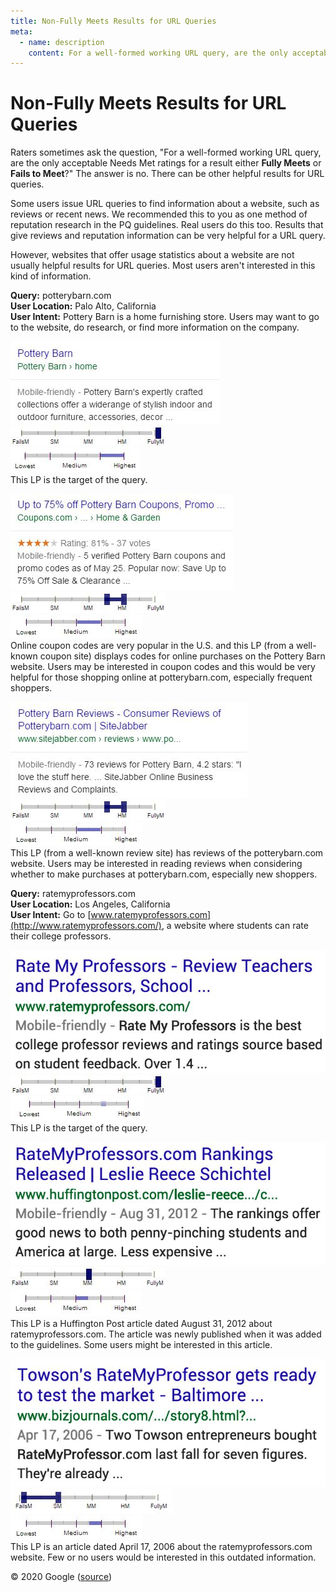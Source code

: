 ```yaml
---
title: Non-Fully Meets Results for URL Queries
meta:
  - name: description
    content: For a well-formed working URL query, are the only acceptable Needs Met ratings for a result either Fully Meets or Fails to Meet? The answer is no. There can be other helpful results for URL queries.
---
```


# Non-Fully Meets Results for URL Queries

Raters sometimes ask the question, "For a well-formed working URL query, are the only acceptable Needs Met ratings for a result either **Fully Meets** or **Fails to Meet**?" The answer is no. There can be other helpful results for URL queries.

Some users issue URL queries to find information about a website, such as reviews or recent news. We recommended this to you as one method of reputation research in the PQ guidelines. Real users do this too. Results that give reviews and reputation information can be very helpful for a URL query.

However, websites that offer usage statistics about a website are not usually helpful results for URL queries. Most users aren't interested in this kind of information.

<div class="examples">
<div class="example">

**Query:** <span class="query">potterybarn.com</span>  
**User Location:** Palo Alto, California  
**User Intent:** Pottery Barn is a home furnishing store. Users may want to go to the website, do research, or find more information on the company.

<div class="results">
<div class="result">

![](../images/img760.jpg)  
![needs met scale - fully meets](../images/fullym.jpg)  
![page quality scale - high - wide range](../images/high-wide.jpg)  
This LP is the target of the query.

</div>

<div class="result">

![](../images/img763.jpg)  
![needs met scale - moderately meets+ - narrow range](../images/mm+narrow.jpg)  
![page quality scale - medium- wide range](../images/medium-wide.jpg)  
Online coupon codes are very popular in the U.S. and this LP (from a well-known coupon site) displays codes for online purchases on the Pottery Barn website. Users may be interested in coupon codes and this would be very helpful for those shopping online at potterybarn.com, especially frequent shoppers.

</div>

<div class="result">

![](../images/img766.jpg)  
![needs met scale - moderately meets+ - narrow range](../images/mm+narrow.jpg)  
![page quality scale - medium- wide range](../images/medium-wide.jpg)  
This LP (from a well-known review site) has reviews of the potterybarn.com website. Users may be interested in reading reviews when considering whether to make purchases at potterybarn.com, especially new shoppers.

</div>
</div>
</div>
<div class="example">

**Query:** <span class="query">ratemyprofessors.com</span>  
**User Location:** Los Angeles, California  
**User Intent:** Go to [www.ratemyprofessors.com](http://www.ratemyprofessors.com/), a website where students can rate their college professors.

<div class="results">
<div class="result">

![](../images/img769.jpg)  
![needs met scale - fully meets](../images/fullym.jpg)  
![page quality scale - high](../images/high.jpg)  
This LP is the target of the query.

</div>

<div class="result">

![](../images/img772.jpg)  
![needs met scale - moderately meets](../images/mm.jpg)  
![page quality scale - medium - narrow range](../images/medium-narrow.jpg)  
This LP is a Huffington Post article dated August 31, 2012 about ratemyprofessors.com. The article was newly published when it was added to the guidelines. Some users might be interested in this article.

</div>

<div class="result">

![](../images/img775.jpg)  
![needs met scale - fails to meet - wide range](../images/failsm-wide.jpg)  
![page quality scale - medium+ - narrow range](../images/medium+narrow.jpg)  
This LP is an article dated April 17, 2006 about the ratemyprofessors.com website. Few or no users would be interested in this outdated information.

</div>
</div>
</div>
</div>

<div class="source">
© 2020 Google (<a href="https://static.googleusercontent.com/media/guidelines.raterhub.com///searchqualityevaluatorguidelines.pdf">source</a>)
</div>
